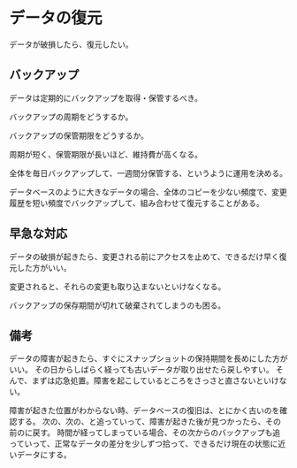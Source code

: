 # データの復元

データが破損したら、復元したい。

## バックアップ

データは定期的にバックアップを取得・保管するべき。

バックアップの周期をどうするか。

バックアップの保管期限をどうするか。

周期が短く、保管期限が長いほど、維持費が高くなる。

全体を毎日バックアップして、一週間分保管する、というように運用を決める。

データベースのように大きなデータの場合、全体のコピーを少ない頻度で、変更履歴を短い頻度でバックアップして、組み合わせて復元することがある。

## 早急な対応

データの破損が起きたら、変更される前にアクセスを止めて、できるだけ早く復元した方がいい。

変更されると、それらの変更も取り込まないといけなくなる。

バックアップの保存期間が切れて破棄されてしまうのも困る。

## 備考

データの障害が起きたら、すぐにスナップショットの保持期間を長めにした方がいい。
その日からしばらく経っても古いデータが取り出せたら戻しやすい。
そんで、まずは応急処置。障害を起こしているところをさっさと直さないといけない。

障害が起きた位置がわからない時、データベースの復旧は、とにかく古いのを確認する。
次の、次の、と追っていって、障害が起きた後が見つかったら、その前のに戻す。
時間が経ってしまっている場合、その次からのバックアップも追っていって、正常なデータの差分を少しずつ拾って、できるだけ現在の状態に近いデータにする。
